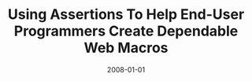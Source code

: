 ---
title: "Using Assertions To Help End-User Programmers Create Dependable Web Macros"
date: 2008-01-01
venue: "Proceedings of the 16th ACM SIGSOFT International Symposium on Foundations of Software Engineering, 2008, Atlanta, Georgia, USA, November 9-14, 2008"
paperurl: https://doi.org/10.1145/1453101.1453119
authors: "Andhy Koesnandar, Sebastian G Elbaum, Gregg Rothermel, Lorin Hochstein, Christopher Scaffidi and Kathryn T Stolee"
awards: ""
---
